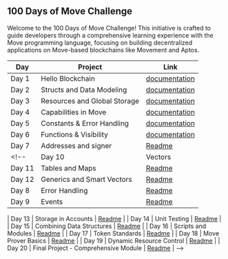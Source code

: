 ## 100 Days of Move Challenge

Welcome to the 100 Days of Move Challenge! This initiative is crafted to guide developers through a comprehensive learning experience with the Move programming language, focusing on building decentralized applications on Move-based blockchains like Movement and Aptos.

| Day   | Project                | Link                                                                 |
|-------|------------------------|----------------------------------------------------------------------|
| Day 1 | Hello Blockchain       | [documentation](https://github.com/Titre123/100-days-of-move/blob/main/Day-01-hello-blockchain/readme.md) |
| Day 2 | Structs and Data Modeling | [documentation](https://github.com/Titre123/100-days-of-move/blob/main/Day-02-structs-and-data-modeling/readme.md)                                                |
| Day 3 | Resources and Global Storage | [documentation](https://github.com/Titre123/100-days-of-move/blob/main/Day-03-resources-and-global-storage/readme.md)                                                         |
| Day 4 | Capabilities in Move | [documentation](https://github.com/Titre123/100-days-of-move/tree/main/Day-04-capabilities-in-move)                                                  |
| Day 5 | Constants & Error Handling  | [documentation](https://github.com/Titre123/100-days-of-move/blob/main/Day-05-Constants-%26-Error-Handling/readme.md)                                                         |
| Day 6 | Functions & Visibility   | [documentation](https://github.com/Titre123/100-days-of-move/blob/main/Day-06-functions-and-visibility/readme.md)                                                         |
| Day 7 | Addresses and signer | [Readme](#)                                                    |
<!-- | Day 10 | Vectors                | [Readme](#)                                                         |
| Day 11 | Tables and Maps        | [Readme](#)                                                         |
| Day 12 | Generics and Smart Vectors | [Readme](#)                                                    |
| Day 8 | Error Handling          | [Readme](#)                                                         |
| Day 9 | Events                  | [Readme](#)                                                         |

| Day 13 | Storage in Accounts     | [Readme](#)                                                       |
| Day 14 | Unit Testing           | [Readme](#)                                                         |
| Day 15 | Combining Data Structures | [Readme](#)                                                     |
| Day 16 | Scripts and Modules    | [Readme](#)                                                         |
| Day 17 | Token Standards        | [Readme](#)                                                         |
| Day 18 | Move Prover Basics     | [Readme](#)                                                         |
| Day 19 | Dynamic Resource Control | [Readme](#)                                                       |
| Day 20 | Final Project - Comprehensive Module | [Readme](#)                                            | -->
